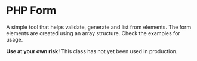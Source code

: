 PHP Form
========

A simple tool that helps validate, generate and list from elements. The form elements are created using an array structure. Check the examples for usage.

**Use at your own risk!** This class has not yet been used in production.